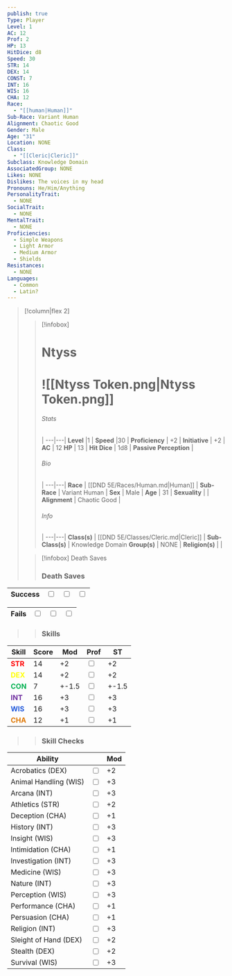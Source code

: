 ```yaml
---
publish: true
Type: Player
Level: 1
AC: 12
Prof: 2
HP: 13
HitDice: d8
Speed: 30
STR: 14
DEX: 14
CONST: 7
INT: 16
WIS: 16
CHA: 12
Race:
  - "[[human|Human]]"
Sub-Race: Variant Human
Alignment: Chaotic Good
Gender: Male
Age: "31"
Location: NONE
Class:
  - "[[Cleric|Cleric]]"
Subclass: Knowledge Domain
AssociatedGroup: NONE
Likes: NONE
Dislikes: The voices in my head
Pronouns: He/Him/Anything
PersonalityTrait:
  - NONE
SocialTrait:
  - NONE
MentalTrait:
  - NONE
Proficiencies:
  - Simple Weapons
  - Light Armor
  - Medium Armor
  - Shields
Resistances:
  - NONE
Languages:
  - Common
  - Latin?
---
```

>[!column|flex 2]
>> [!infobox]
>> # Ntyss
>> # ![[Ntyss Token.png|Ntyss Token.png]]
>> ###### Stats
>>  |
>> ---|---|
>> **Level** |1 |
>>  **Speed** |30 |
>> **Proficiency** | +2 |
>> **Initiative** | +2 |
>> **AC** | 12
>> **HP** | 13 |
>> **Hit Dice** | 1d8  |
>> **Passive Perception** |
>>  
>> ###### Bio
>>   |
>> ---|---|
>> **Race** | [[DND 5E/Races/Human.md|Human]] |
>> **Sub-Race** | Variant Human |
>> **Sex** | Male |
>> **Age** | 31 |
>> **Sexuality** |  |
>> **Alignment** | Chaotic Good |
>> ###### Info
>>   |
>> ---|---|
>> **Class(s)** | [[DND 5E/Classes/Cleric.md|Cleric]] |
>> **Sub-Class(s)** | Knowledge Domain
>> **Group(s)** | NONE |
>> **Religion(s)** |  |
>
>> [!infobox] Death Saves
>> ### Death Saves
| Success | <input type="checkbox" unchecked>  | <input type="checkbox" unchecked> | <input type="checkbox" unchecked> | 
| ------- | --- | --------------------------------- | --------------------------------- |
>>
| Fails | <input type="checkbox" unchecked>  | <input type="checkbox" unchecked> | <input type="checkbox" unchecked> | 
| ----- | --- | --------------------------------- | --------------------------------- |
>>
>> ### Skills
| Skill | Score       | Mod                     | Prof                              | ST                                  |
| ----- | ----------- | ----------------------- | --------------------------------- | ----------------------------------- |
| <font color="#ff0000">**STR**</font>   | 14 | +2   | <input type="checkbox" unchecked> | +2               |
| <font color="#ffff00">**DEX**</font>   | 14  | +2   | <input type="checkbox" unchecked> | +2               |
| <font color="#00b050">**CON**</font>   | 7 | +-1.5 | <input type="checkbox" unchecked>   | +-1.5 |
| <font color="#7030a0">**INT**</font>   | 16          | +3   | <input type="checkbox" unchecked>   | +3   |
| <font color="#245bdb">**WIS**</font>   | 16          | +3   | <input type="checkbox" unchecked> | +3               |
| <font color="#de7802">**CHA**</font>   | 12          | +1   | <input type="checkbox" unchecked> | +1               |
>> ### Skill Checks
| Ability               |                                   | Mod |
| --------------------- | --------------------------------- | --- |
| Acrobatics (DEX)      | <input type="checkbox" unchecked> | +2   |
| Animal Handling (WIS) | <input type="checkbox" unchecked> | +3  |
| Arcana (INT)          | <input type="checkbox" unchecked> | +3  |
| Athletics (STR)       | <input type="checkbox" unchecked> | +2   |
| Deception (CHA)       | <input type="checkbox" unchecked> | +1  |
| History (INT)         | <input type="checkbox" unchecked> | +3  |
| Insight (WIS)         | <input type="checkbox" unchecked>   | +3  |
| Intimidation (CHA)    | <input type="checkbox" unchecked> | +1  |
| Investigation (INT)   | <input type="checkbox" unchecked>   | +3  |
| Medicine (WIS)        | <input type="checkbox" unchecked> | +3  |
| Nature (INT)          | <input type="checkbox" unchecked> | +3  |
| Perception (WIS)      | <input type="checkbox" unchecked>   | +3  |
| Performance (CHA)     | <input type="checkbox" unchecked> | +1  |
| Persuasion (CHA)      | <input type="checkbox" unchecked> | +1  |
| Religion (INT)        | <input type="checkbox" unchecked> | +3  |
| Sleight of Hand (DEX) | <input type="checkbox" unchecked> | +2   |
| Stealth (DEX)         | <input type="checkbox" unchecked> | +2   |
| Survival (WIS)        | <input type="checkbox" unchecked> | +3  |